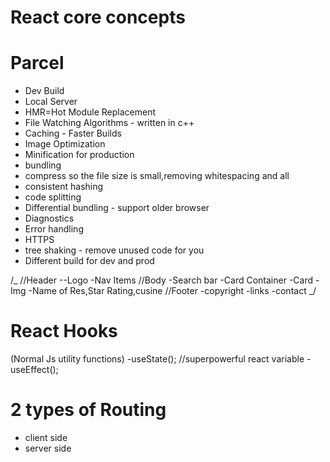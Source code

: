 # React core concepts

# Parcel

- Dev Build
- Local Server
- HMR=Hot Module Replacement
- File Watching Algorithms - written in c++
- Caching - Faster Builds
- Image Optimization
- Minification for production
- bundling
- compress so the file size is small,removing whitespacing and all
- consistent hashing
- code splitting
- Differential bundling - support older browser
- Diagnostics
- Error handling
- HTTPS
- tree shaking - remove unused code for you
- Different build for dev and prod

/_
//Header
--Logo
-Nav Items
//Body
-Search bar
-Card Container
-Card
-Img
-Name of Res,Star Rating,cusine
//Footer
-copyright
-links
-contact
_/

# React Hooks

(Normal Js utility functions)
-useState(); //superpowerful react variable
-useEffect();

# 2 types of Routing

- client side
- server side

